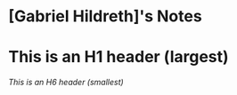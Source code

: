 # [Gabriel Hildreth]'s Notes

# This is an H1 header (largest)
###### This is an H6 header (smallest)